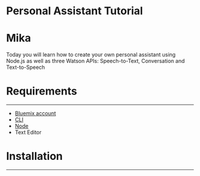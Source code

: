 Personal Assistant Tutorial
===========================
# Mika
Today you will learn how to create your own personal assistant using Node.js as well as three Watson APIs: Speech-to-Text, Conversation and Text-to-Speech

# Requirements
---
+ [Bluemix account](https://console.ng.bluemix.net/registration/)
+ [CLI](https://github.com/cloudfoundry/cli#downloads)
+ [Node](https://nodejs.org/en/)
+ Text Editor

# Installation
---


